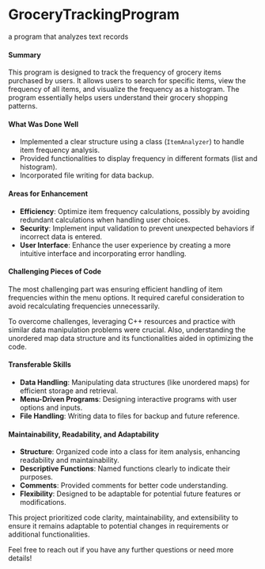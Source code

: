 # GroceryTrackingProgram
  a program that analyzes text records

#### Summary
This program is designed to track the frequency of grocery items purchased by users. It allows users to search for specific items, view the frequency of all items, and visualize the frequency as a histogram. The program essentially helps users understand their grocery shopping patterns.

#### What Was Done Well
- Implemented a clear structure using a class (`ItemAnalyzer`) to handle item frequency analysis.
- Provided functionalities to display frequency in different formats (list and histogram).
- Incorporated file writing for data backup.

#### Areas for Enhancement
- **Efficiency**: Optimize item frequency calculations, possibly by avoiding redundant calculations when handling user choices.
- **Security**: Implement input validation to prevent unexpected behaviors if incorrect data is entered.
- **User Interface**: Enhance the user experience by creating a more intuitive interface and incorporating error handling.

#### Challenging Pieces of Code
The most challenging part was ensuring efficient handling of item frequencies within the menu options. It required careful consideration to avoid recalculating frequencies unnecessarily.

To overcome challenges, leveraging C++ resources and practice with similar data manipulation problems were crucial. Also, understanding the unordered map data structure and its functionalities aided in optimizing the code.

#### Transferable Skills
- **Data Handling**: Manipulating data structures (like unordered maps) for efficient storage and retrieval.
- **Menu-Driven Programs**: Designing interactive programs with user options and inputs.
- **File Handling**: Writing data to files for backup and future reference.

#### Maintainability, Readability, and Adaptability
- **Structure**: Organized code into a class for item analysis, enhancing readability and maintainability.
- **Descriptive Functions**: Named functions clearly to indicate their purposes.
- **Comments**: Provided comments for better code understanding.
- **Flexibility**: Designed to be adaptable for potential future features or modifications.

This project prioritized code clarity, maintainability, and extensibility to ensure it remains adaptable to potential changes in requirements or additional functionalities.

Feel free to reach out if you have any further questions or need more details!
